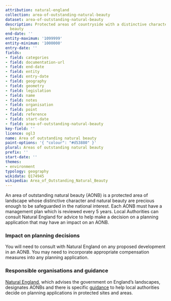 ```yaml
---
attribution: natural-england
collection: area-of-outstanding-natural-beauty
dataset: area-of-outstanding-natural-beauty
description: Protected areas of countryside with a distinctive character and natural
  beauty
end-date: ''
entity-maximum: '1099999'
entity-minimum: '1000000'
entry-date: ''
fields:
- field: categories
- field: documentation-url
- field: end-date
- field: entity
- field: entry-date
- field: geography
- field: geometry
- field: legislation
- field: name
- field: notes
- field: organisation
- field: point
- field: reference
- field: start-date
- field: area-of-outstanding-natural-beauty
key-field: ''
licence: ogl3
name: Area of outstanding natural beauty
paint-options: '{ "colour": "#d53880" }'
plural: Areas of outstanding natural beauty
prefix: ''
start-date: ''
themes:
- environment
typology: geography
wikidata: Q174945
wikipedia: Area_of_Outstanding_Natural_Beauty
---
```


An area of outstanding natural beauty (AONB) is a protected area of landscape whose distinctive character and natural beauty are precious enough to be safeguarded in the national interest. Each AONB must have a management plan which is reviewed every 5 years. Local Authorities can consult Natural England for advice to help make a decision on a planning application that may have an impact on an AONB.

### Impact on planning decisions

You will need to consult with Natural England on any proposed development in an AONB. You may need to incorporate appropriate compensation measures into any planning application. 

### Responsible organisations and guidance

[Natural England](https://www.gov.uk/government/organisations/natural-england), which advises the government on England’s landscapes, designates AONBs and there is specific [guidance](https://www.gov.uk/guidance/protected-sites-and-areas-how-to-review-planning-applications) to help local authorities decide on planning applications in protected sites and areas.
